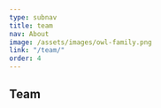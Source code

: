 ```yaml
---
type: subnav
title: team
nav: About
image: /assets/images/owl-family.png
link: "/team/"
order: 4
---
```


## Team
